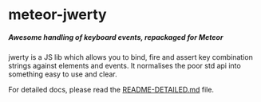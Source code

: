 meteor-jwerty
=============
##### Awesome handling of keyboard events, repackaged for Meteor

jwerty is a JS lib which allows you to bind, fire and assert key combination
strings against elements and events. It normalises the poor std api into
something easy to use and clear.

For detailed docs, please read the [README-DETAILED.md](https://github.com/keithamus/jwerty/blob/master/README-DETAILED.md) file.

